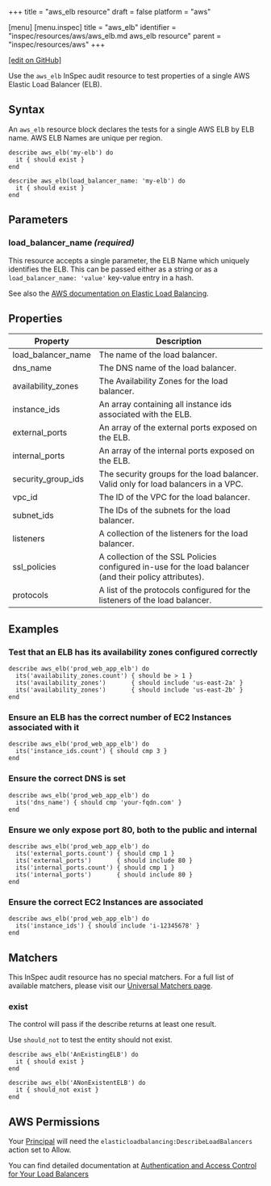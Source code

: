+++
title = "aws_elb resource"
draft = false
platform = "aws"

[menu]
  [menu.inspec]
    title = "aws_elb"
    identifier = "inspec/resources/aws/aws_elb.md aws_elb resource"
    parent = "inspec/resources/aws"
+++

[\[edit on GitHub\]](https://github.com/inspec/inspec/blob/master/docs-chef-io/content/inspec/resources/aws_elb.md)

Use the `aws_elb` InSpec audit resource to test properties of a single AWS Elastic Load Balancer (ELB).

## Syntax

An `aws_elb` resource block declares the tests for a single AWS ELB by ELB name. AWS ELB Names are unique per region.

    describe aws_elb('my-elb') do
      it { should exist }
    end

    describe aws_elb(load_balancer_name: 'my-elb') do
      it { should exist }
    end

## Parameters

### load_balancer_name _(required)_

This resource accepts a single parameter, the ELB Name which uniquely identifies the ELB.
This can be passed either as a string or as a `load_balancer_name: 'value'` key-value entry in a hash.

See also the [AWS documentation on Elastic Load Balancing](https://docs.aws.amazon.com/elasticloadbalancing/latest/APIReference).

## Properties

| Property           | Description                                                                                             |
| ------------------ | ------------------------------------------------------------------------------------------------------- |
| load_balancer_name | The name of the load balancer.                                                                          |
| dns_name           | The DNS name of the load balancer.                                                                      |
| availability_zones | The Availability Zones for the load balancer.                                                           |
| instance_ids       | An array containing all instance ids associated with the ELB.                                           |
| external_ports     | An array of the external ports exposed on the ELB.                                                      |
| internal_ports     | An array of the internal ports exposed on the ELB.                                                      |
| security_group_ids | The security groups for the load balancer. Valid only for load balancers in a VPC.                      |
| vpc_id             | The ID of the VPC for the load balancer.                                                                |
| subnet_ids         | The IDs of the subnets for the load balancer.                                                           |
| listeners          | A collection of the listeners for the load balancer.                                                    |
| ssl_policies       | A collection of the SSL Policies configured in-use for the load balancer (and their policy attributes). |
| protocols          | A list of the protocols configured for the listeners of the load balancer.                              |

## Examples

### Test that an ELB has its availability zones configured correctly

    describe aws_elb('prod_web_app_elb') do
      its('availability_zones.count') { should be > 1 }
      its('availability_zones')       { should include 'us-east-2a' }
      its('availability_zones')       { should include 'us-east-2b' }
    end

### Ensure an ELB has the correct number of EC2 Instances associated with it

    describe aws_elb('prod_web_app_elb') do
      its('instance_ids.count') { should cmp 3 }
    end

### Ensure the correct DNS is set

    describe aws_elb('prod_web_app_elb') do
      its('dns_name') { should cmp 'your-fqdn.com' }
    end

### Ensure we only expose port 80, both to the public and internal

    describe aws_elb('prod_web_app_elb') do
      its('external_ports.count') { should cmp 1 }
      its('external_ports')       { should include 80 }
      its('internal_ports.count') { should cmp 1 }
      its('internal_ports')       { should include 80 }
    end

### Ensure the correct EC2 Instances are associated

    describe aws_elb('prod_web_app_elb') do
      its('instance_ids') { should include 'i-12345678' }
    end

## Matchers

This InSpec audit resource has no special matchers. For a full list of available matchers, please visit our [Universal Matchers page](/inspec/matchers/).

### exist

The control will pass if the describe returns at least one result.

Use `should_not` to test the entity should not exist.

    describe aws_elb('AnExistingELB') do
      it { should exist }
    end

    describe aws_elb('ANonExistentELB') do
      it { should_not exist }
    end

## AWS Permissions

Your [Principal](https://docs.aws.amazon.com/IAM/latest/UserGuide/intro-structure.html#intro-structure-principal)
will need the `elasticloadbalancing:DescribeLoadBalancers` action set to Allow.

You can find detailed documentation at [Authentication and Access Control for Your Load Balancers](https://docs.aws.amazon.com/elasticloadbalancing/latest/userguide/load-balancer-authentication-access-control.html)
